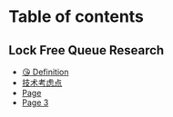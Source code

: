 # Table of contents

## Lock Free Queue Research

* [😘 Definition](README.md)
* [技术考虑点](lock-free-queue-research/ji-shu-kaoldian.md)
* [Page](lock-free-queue-research/page.md)
* [Page 3](lock-free-queue-research/page-3.md)
